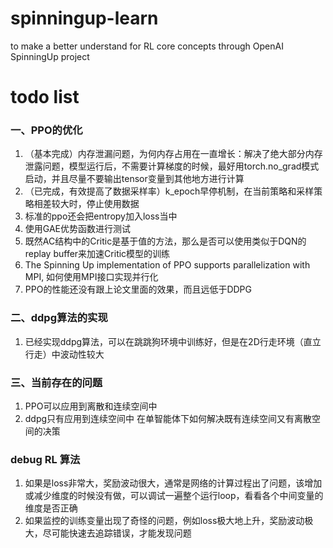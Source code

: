 # spinningup-learn
to make a better understand for RL core concepts through OpenAI SpinningUp project
# todo list
### 一、PPO的优化
1. （基本完成）内存泄漏问题，为何内存占用在一直增长：解决了绝大部分内存泄露问题，模型运行后，不需要计算梯度的时候，最好用torch.no_grad模式启动，并且尽量不要输出tensor变量到其他地方进行计算
2. （已完成，有效提高了数据采样率）k_epoch早停机制，在当前策略和采样策略相差较大时，停止使用数据
3. 标准的ppo还会把entropy加入loss当中
4. 使用GAE优势函数进行测试
5. 既然AC结构中的Critic是基于值的方法，那么是否可以使用类似于DQN的replay buffer来加速Critic模型的训练 
6. The Spinning Up implementation of PPO supports parallelization with MPI, 如何使用MPI接口实现并行化
7. PPO的性能还没有跟上论文里面的效果，而且远低于DDPG
### 二、ddpg算法的实现
1. 已经实现ddpg算法，可以在跳跳狗环境中训练好，但是在2D行走环境（直立行走）中波动性较大
### 三、当前存在的问题
1. PPO可以应用到离散和连续空间中
2. ddpg只有应用到连续空间中
在单智能体下如何解决既有连续空间又有离散空间的决策
### debug RL 算法
1. 如果是loss非常大，奖励波动很大，通常是网络的计算过程出了问题，该增加或减少维度的时候没有做，可以调试一遍整个运行loop，看看各个中间变量的维度是否正确
2. 如果监控的训练变量出现了奇怪的问题，例如loss极大地上升，奖励波动极大，尽可能快速去追踪错误，才能发现问题
